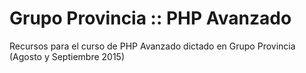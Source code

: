 # Grupo Provincia :: PHP Avanzado

Recursos para el curso de PHP Avanzado dictado en Grupo Provincia (Agosto y Septiembre 2015)

